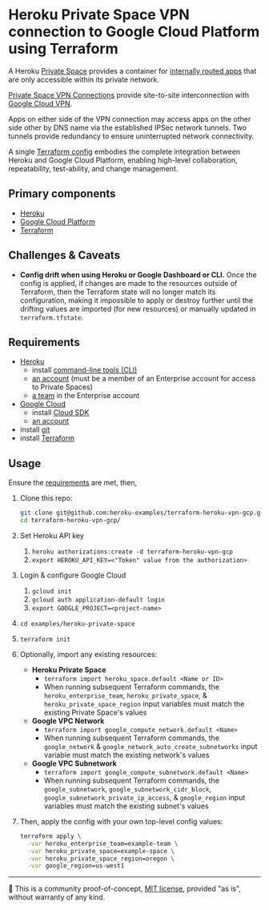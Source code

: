 # Heroku Private Space VPN connection to Google Cloud Platform using Terraform

A Heroku [Private Space](https://devcenter.heroku.com/articles/private-spaces) provides a container for [internally routed apps](https://devcenter.heroku.com/articles/internal-routing) that are only accessible within its private network.

[Private Space VPN Connections](https://devcenter.heroku.com/articles/private-space-vpn-connection) provide site-to-site interconnection with [Google Cloud VPN](https://cloud.google.com/vpn/docs/concepts/overview).

Apps on either side of the VPN connection may access apps on the other side other by DNS name via the established IPSec network tunnels. Two tunnels provide redundancy to ensure uninterrupted network connectivity.

A single [Terraform config](https://www.terraform.io/docs/configuration/index.html) embodies the complete integration between Heroku and Google Cloud Platform, enabling high-level collaboration, repeatability, test-ability, and change management.

## Primary components

* [Heroku](https://www.heroku.com/home)
* [Google Cloud Platform](https://cloud.google.com/)
* [Terraform](https://terraform.io)

## Challenges & Caveats

* **Config drift when using Heroku or Google Dashboard or CLI.** Once the config is applied, if changes are made to the resources outside of Terraform, then the Terraform state will no longer match its configuration, making it impossible to apply or destroy further until the drifting values are imported (for new resources) or manually updated in `terraform.tfstate`.

## Requirements

* [Heroku](https://www.heroku.com/home)
  * install [command-line tools (CLI)](https://toolbelt.heroku.com)
  * [an account](https://signup.heroku.com) (must be a member of an Enterprise account for access to Private Spaces)
  * [a team](https://devcenter.heroku.com/articles/heroku-teams) in the Enterprise account
* [Google Cloud](https://cloud.google.com/)
  * install [Cloud SDK](https://cloud.google.com/sdk/)
  * [an account](https://console.cloud.google.com/freetrial)
* install [git](https://git-scm.com/book/en/v2/Getting-Started-Installing-Git)
* install [Terraform](https://terraform.io)

## Usage

Ensure the [requirements](#user-content-requirements) are met, then,

1. Clone this repo:

    ```bash
    git clone git@github.com:heroku-examples/terraform-heroku-vpn-gcp.git
    cd terraform-heroku-vpn-gcp/
    ```
1. Set Heroku API key
    1. `heroku authorizations:create -d terraform-heroku-vpn-gcp`
    2. `export HEROKU_API_KEY=<"Token" value from the authorization>`
1. Login & configure Google Cloud
    1. `gcloud init`
    1. `gcloud auth application-default login`
    1. `export GOOGLE_PROJECT=<project-name>`
1. `cd examples/heroku-private-space`
1. `terraform init`
1. Optionally, import any existing resources:
    * **Heroku Private Space**
      * `terraform import heroku_space.default <Name or ID>`
      * When running subsequent Terraform commands, the `heroku_enterprise_team`, `heroku_private_space`, & `heroku_private_space_region` input variables must match the existing Private Space's values
    * **Google VPC Network**
      * `terraform import google_compute_network.default <Name>`
      * When running subsequent Terraform commands, the `google_network` & `google_network_auto_create_subnetworks` input variable must match the existing network's values
    * **Google VPC Subnetwork**
      * `terraform import google_compute_subnetwork.default <Name>`
      * When running subsequent Terraform commands, the `google_subnetwork`, `google_subnetwork_cidr_block`, `google_subnetwork_private_ip_access`, & `google_region` input variables must match the existing subnet's values
1. Then, apply the config with your own top-level config values:

    ```bash
    terraform apply \
      -var heroku_enterprise_team=example-team \
      -var heroku_private_space=example-space \
      -var heroku_private_space_region=oregon \
      -var google_region=us-west1
    ```

-----

🔬 This is a community proof-of-concept, [MIT license](LICENSE), provided "as is", without warranty of any kind.
